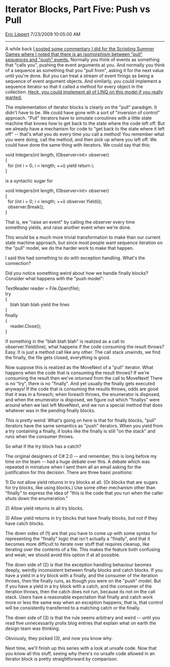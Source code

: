 <div id="page">

# Iterator Blocks, Part Five: Push vs Pull

[Eric Lippert](https://social.msdn.microsoft.com/profile/Eric%20Lippert) 7/23/2009 10:05:00 AM

-----

<div id="content">

<div class="mine">

A while back [I posted some commentary I did for the Scripting Summer Games where I noted that there is an isomorphism between "pull" sequences and "push" events.](http://blogs.msdn.com/ericlippert/archive/2009/06/26/iterators-at-the-summer-games.aspx) Normally you think of events as something that "calls you", pushing the event arguments at you. And normally you think of a sequence as something that you "pull from", asking it for the next value until you're done. But you can treat a stream of event firings as being a sequence of event argument objects. And similarly, you could implement a sequence iterator so that it called a method for every object in the collection. [Heck, you could implement all of LINQ on this model if you really wanted.](http://msmvps.com/blogs/jon_skeet/archive/2008/01/04/quot-push-quot-linq-revisited-next-attempt-at-an-explanation.aspx)

The implementation of iterator blocks is clearly on the "pull" paradigm. It didn't have to be. We could have gone with a sort of "inversion of control" approach. "Pull" iterators have to simulate coroutines with a little state machine that knows how to get back to the state where the code left off. But we already have a mechanism for code to "get back to the state where it left off" -- that's what you do every time you call a method\! You remember what you were doing, call the method, and then pick up where you left off. We could have done the same thing with iterators. We could say that this:

<span class="code"> </span>

void Integers(int length, IObserver\<int\> observer)  
{  
  for (int i = 0; i \< length; ++i) yield return i;  
}

is a syntactic sugar for

<span class="code"> </span>

void Integers(int length, IObserver\<int\> observer)  
{  
  for (int i = 0; i \< length; ++i) observer.Yield(i);  
  observer.Break();  
}

That is, we "raise an event" by calling the observer every time something yields, and raise another event when we're done.

This would be a much more trivial transformation to make than our current state machine approach, but since most people want sequence iteration on the "pull" model, we do the harder work to make that happen.

I said this had something to do with exception handling. What's the connection?

Did you notice something weird about how we handle finally blocks? Consider what happens with the "push model":

<span class="code"> </span>

TextReader reader = File.Open(file);  
try  
{  
    blah blah blah yield the lines  
}   
finally  
{  
    reader.Close();  
}  

If something in the "blah blah blah" is realized as a call to observer.Yield(line), what happens if the code consuming the result throws? Easy. It is just a method call like any other. The call stack unwinds, we find the finally, the file gets closed, everything is good.

Now suppose this is realized as the MoveNext of a "pull" iterator. What happens when the code that is consuming the result throws? If we're consuming the result then we've *returned* from the call to MoveNext\! There is no "try", there is no "finally". And yet usually the finally gets executed anyways\! If the code that is consuming the results throws, odds are good that it was in a foreach; when foreach throws, the enumerator is disposed, and when the enumerator is disposed, we figure out which "finallys" were around when we last left MoveNext, and we run a special method that does whatever was in the pending finally blocks.

*This is pretty weird.* What's going on here is that for finally blocks, "pull" iterators have the same semantics as "push" iterators. When you yield from a try containing a finally, it looks like the finally is still "on the stack" and runs when the consumer throws.

So what if the try block has a catch?

The original designers of C\# 2.0 -- and remember, this is long before my time on the team -- had a huge debate over this. A debate which was repeated in miniature when I sent them all an email asking for the justification for this decision. There are three basic positions:

1\) Do not allow yield returns in try blocks at all. (Or blocks that are sugars for try blocks, like using blocks.) Use some other mechanism other than "finally" to express the idea of "this is the code that you run when the caller shuts down the enumeration."

2\) Allow yield returns in all try blocks.

3\) Allow yield returns in try blocks that have finally blocks, but not if they have catch blocks.

The down sides of (1) are that you have to come up with some syntax for representing the "finally" logic that isn't actually a "finally", and that it becomes more difficult to iterate over stuff that requires cleanup, like iterating over the contents of a file. This makes the feature both confusing and weak; we should avoid this option if at all possible.

The down side of (2) is that the exception handling behaviour beomes deeply, weirdly inconsistent between finally blocks and catch blocks. If you have a yield in a try block with a finally, and the consumer of the iteration throws, then the finally runs, as though you were on the "push" model. But if you have a yield in a try block with a catch, and the consumer of the iteration throws, then the catch does not run, because its not on the call stack. Users have a reasonable expectation that finally and catch work more or less the same way when an exception happens; that is, that control will be consistently transferred to a matching catch or the finally.

The down side of (3) is that the rule seems arbitrary and weird -- until you read five unnecessarily prolix blog entries that explain what on earth the design team was thinking.

Obviously, they picked (3), and now you know why.

Next time, we'll finish up this series with a look at unsafe code. Now that you know all this stuff, seeing why there's no unsafe code allowed in an iterator block is pretty straightforward by comparison.

</div>

</div>

</div>

